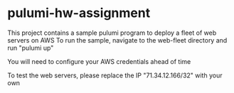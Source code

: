 # pulumi-hw-assignment

This project contains a sample pulumi program to deploy a fleet of web servers on AWS
To run the sample, navigate to the web-fleet directory and run "pulumi up"

You will need to configure your AWS credentials ahead of time

To test the web servers, please replace the IP "71.34.12.166/32" with your own
